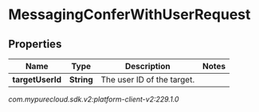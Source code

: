 # MessagingConferWithUserRequest


## Properties

| Name | Type | Description | Notes |
| ------------ | ------------- | ------------- | ------------- |
| **targetUserId** | **String** | The user ID of the target. |  |




_com.mypurecloud.sdk.v2:platform-client-v2:229.1.0_
